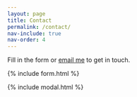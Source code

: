 ```yaml
---
layout: page
title: Contact
permalink: /contact/
nav-include: true
nav-order: 4
---
```


Fill in the form or [email me](mailto:{{site.author.email}}) to get in touch. 

{% include form.html %}

{% include modal.html %}
